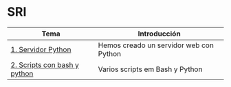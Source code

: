 # SRI
| **Tema**  | **Introducción**  |
|---|---|
| [1. Servidor Python](ejercicios/ejercicio1/)  | Hemos creado un servidor web con Python |
| [2. Scripts con bash y python](ejercicios/ejercicio2/)  | Varios scripts em Bash y Python |

